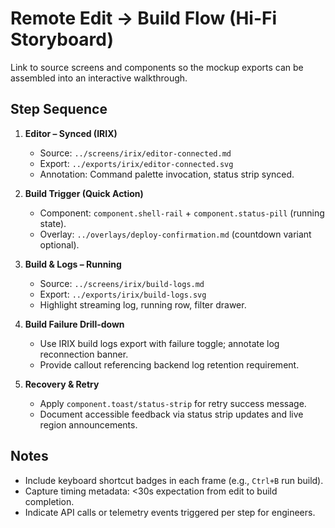 # Remote Edit → Build Flow (Hi-Fi Storyboard)

Link to source screens and components so the mockup exports can be assembled into an interactive walkthrough.

## Step Sequence
1. **Editor – Synced (IRIX)**
   - Source: `../screens/irix/editor-connected.md`
   - Export: `../exports/irix/editor-connected.svg`
   - Annotation: Command palette invocation, status strip synced.

2. **Build Trigger (Quick Action)**
   - Component: `component.shell-rail` + `component.status-pill` (running state).
   - Overlay: `../overlays/deploy-confirmation.md` (countdown variant optional).

3. **Build & Logs – Running**
   - Source: `../screens/irix/build-logs.md`
   - Export: `../exports/irix/build-logs.svg`
   - Highlight streaming log, running row, filter drawer.

4. **Build Failure Drill-down**
   - Use IRIX build logs export with failure toggle; annotate log reconnection banner.
   - Provide callout referencing backend log retention requirement.

5. **Recovery & Retry**
   - Apply `component.toast/status-strip` for retry success message.
   - Document accessible feedback via status strip updates and live region announcements.

## Notes
- Include keyboard shortcut badges in each frame (e.g., `Ctrl+B` run build).
- Capture timing metadata: <30s expectation from edit to build completion.
- Indicate API calls or telemetry events triggered per step for engineers.
